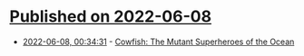 # [Published on 2022-06-08](index.md)

* [2022-06-08, 00:34:31](https://news.ycombinator.com/item?id=31661795) - [Cowfish: The Mutant Superheroes of the Ocean](https://naturespoisons.com/2015/08/13/cowfish-the-mutant-superheroes-of-the-ocean-pahutoxin/)
